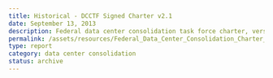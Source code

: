 ```yaml
---
title: Historical - DCCTF Signed Charter v2.1
date: September 13, 2013
description: Federal data center consolidation task force charter, version 2.
permalink: /assets/resources/Federal_Data_Center_Consolidation_Charter_2.1.pdf
type: report
category: data center consolidation
status: archive
---
```


